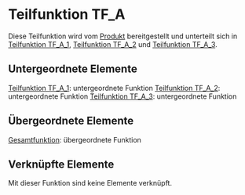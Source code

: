 # Teilfunktion TF_A
Diese Teilfunktion wird vom [Produkt](Produkt.md) bereitgestellt und unterteilt sich in [Teilfunktion TF_A_1](TF_A_1.md), [Teilfunktion TF_A_2](TF_A_2.md) und [Teilfunktion TF_A_3](TF_A_3.md).

## Untergeordnete Elemente
[Teilfunktion TF_A_1](TF_A_1.md): untergeordnete Funktion
[Teilfunktion TF_A_2](TF_A_2.md): untergeordnete Funktion
[Teilfunktion TF_A_3](TF_A_3.md): untergeordnete Funktion

## Übergeordnete Elemente
[Gesamtfunktion](Gesamtfunktion.md): übergeordnete Funktion

## Verknüpfte Elemente
Mit dieser Funktion sind keine Elemente verknüpft.